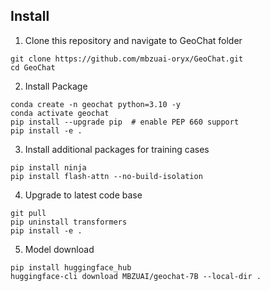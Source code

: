## Install
  1. Clone this repository and navigate to GeoChat folder
  ```
  git clone https://github.com/mbzuai-oryx/GeoChat.git
  cd GeoChat
  ```

  2. Install Package
  ```
  conda create -n geochat python=3.10 -y
  conda activate geochat
  pip install --upgrade pip  # enable PEP 660 support
  pip install -e .
  ```

  3. Install additional packages for training cases
  ```
  pip install ninja
  pip install flash-attn --no-build-isolation
  ```

  4. Upgrade to latest code base
  ```
  git pull
  pip uninstall transformers
  pip install -e .
  ```
  
  5. Model download
  ```
  pip install huggingface_hub
  huggingface-cli download MBZUAI/geochat-7B --local-dir .
  ```
